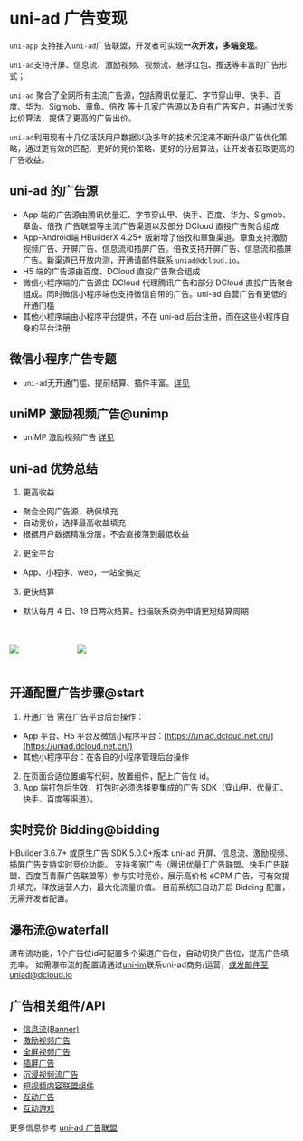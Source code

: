 # uni-ad 广告变现

`uni-app` 支持接入`uni-ad`广告联盟，开发者可实现**一次开发，多端变现**。

`uni-ad`支持开屏、信息流、激励视频、视频流、悬浮红包、推送等丰富的广告形式；

`uni-ad` 聚合了全网所有主流广告源，包括腾讯优量汇、字节穿山甲、快手、百度、华为、Sigmob、章鱼、倍孜 等十几家广告源以及自有广告客户，并通过优秀比价算法，提供了更高的广告出价。

`uni-ad`利用现有十几亿活跃用户数据以及多年的技术沉淀来不断升级广告优化策略，通过更有效的匹配、更好的竞价策略、更好的分层算法，让开发者获取更高的广告收益。

## uni-ad 的广告源

- App 端的广告源由腾讯优量汇、字节穿山甲、快手、百度、华为、Sigmob、章鱼、倍孜 广告联盟等主流广告渠道以及部分 DCloud 直投广告聚合组成
- App-Android端 HBuilderX 4.25+ 版新增了倍孜和章鱼渠道。章鱼支持激励视频广告、开屏广告、信息流和插屏广告。倍孜支持开屏广告、信息流和插屏广告。新渠道已开放内测，开通请邮件联系 `uniad@dcloud.io`。
- H5 端的广告源由百度、DCloud 直投广告聚合组成
- 微信小程序端的广告源由 DCloud 代理腾讯广告和部分 DCloud 直投广告聚合组成。同时微信小程序端也支持微信自带的广告。uni-ad 自营广告有更低的开通门槛
- 其他小程序端由小程序平台提供，不在 uni-ad 后台注册，而在这些小程序自身的平台注册

## 微信小程序广告专题

- `uni-ad`无开通门槛、提前结算、插件丰富。[详见](https://uniapp.dcloud.net.cn/component/ad-weixin.html)

## uniMP 激励视频广告@unimp

- uniMP 激励视频广告 [详见](https://uniapp.dcloud.net.cn/uni-ad/unimp.html)

## uni-ad 优势总结

1. 更高收益

- 聚合全网广告源，确保填充
- 自动竞价，选择最高收益填充
- 根据用户数据精准分层，不会直接落到最低收益

2. 更全平台

- App、小程序、web，一站全搞定

3. 更快结算

- 默认每月 4 日、19 日两次结算。扫描联系商务申请更短结算周期

<figure style="margin: 50px 0;">
  <img src="https://web-ext-storage.dcloud.net.cn/doc/ad/wx_qrcode/uni-ad-wx-1.png">
  <img style="margin-left: 100px" src="https://web-ext-storage.dcloud.net.cn/doc/ad/wx_qrcode/uni-ad-wx-2.png">
</figure>

## 开通配置广告步骤@start

1. 开通广告
   需在广告平台后台操作：

- App 平台、H5 平台及微信小程序平台：[https://uniad.dcloud.net.cn/](https://uniad.dcloud.net.cn/)
- 其他小程序平台：在各自的小程序管理后台操作

2. 在页面合适位置编写代码，放置组件，配上广告位 id。
3. App 端打包后生效，打包时必须选择要集成的广告 SDK（穿山甲、优量汇、快手、百度等渠道）。

## 实时竞价 Bidding@bidding

HBuilder 3.6.7+ 或原生广告 SDK 5.0.0+版本 uni-ad 开屏、信息流、激励视频、插屏广告支持实时竞价功能。
支持多家广告（腾讯优量汇广告联盟、快手广告联盟、百度百青藤广告联盟等）参与实时竞价，展示高价格 eCPM 广告，可有效提升填充，释放运营人力，最大化流量价值。
目前系统已自动开启 Bidding 配置，无需开发者配置。

## 瀑布流@waterfall
瀑布流功能，1个广告位id可配置多个渠道广告位，自动切换广告位，提高广告填充率。 如需瀑布流的配置请通过[uni-im](https://im.dcloud.net.cn/#/?joinGroup=65d85fc09847e92db03ff81a&&oauthToken=ffa042cb5287136b8aba3b13a9ce5821)联系uni-ad商务/运营，或发邮件至uniad@dcloud.io

## 广告相关组件/API

- [信息流(Banner)](https://uniapp.dcloud.net.cn/uni-ad/ad-component.html)
- [激励视频广告](https://uniapp.dcloud.net.cn/uni-ad/ad-rewarded-video.html)
- [全屏视频广告](https://uniapp.dcloud.net.cn/uni-ad/ad-fullscreen-video.html)
- [插屏广告](https://uniapp.dcloud.net.cn/uni-ad/ad-interstitial.html)
- [沉浸视频流广告](https://uniapp.dcloud.net.cn/uni-ad/ad-draw.html)
- [短视频内容联盟组件](https://uniapp.dcloud.net.cn/uni-ad/ad-content-page.html)
- [互动广告](https://uniapp.dcloud.net.cn/uni-ad/ad-interactive.html)
- [互动游戏](https://uniapp.dcloud.net.cn/uni-ad/interactive.html)

更多信息参考 [uni-ad 广告联盟](https://uniad.dcloud.net.cn)
